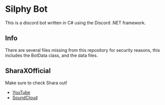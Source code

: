 # Silphy Bot

This is a discord bot written in C# using the Discord .NET framework.

## Info

There are several files missing from this repository for security reasons, this includes the BotData class, and the data files.

## SharaXOfficial

Make sure to check Shara out!

* [YouTube][shara-youtube]
* [SoundCloud][shara-soundcloud]


[shara-youtube]: https://www.youtube.com/user/SharaXChannel
[shara-soundcloud]: https://soundcloud.com/sharaxsierra
